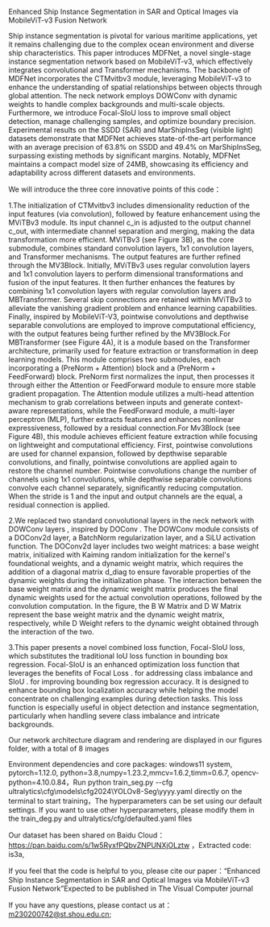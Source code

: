 Enhanced Ship Instance Segmentation in SAR and Optical Images via MobileViT-v3 Fusion Network

Ship instance segmentation is pivotal for various maritime applications, yet it remains challenging due to the complex ocean environment and diverse ship characteristics.  This paper introduces MDFNet, a novel single-stage instance segmentation network based on MobileViT-v3, which effectively integrates convolutional and Transformer mechanisms.  The backbone of MDFNet incorporates the CTMvitbv3 module, leveraging MobileViT-v3 to enhance the understanding of spatial relationships between objects through global attention.  The neck network employs DOWConv with dynamic weights to handle complex backgrounds and multi-scale objects.  Furthermore, we introduce Focal-SIoU loss to improve small object detection, manage challenging samples, and optimize boundary precision.  Experimental results on the SSDD (SAR) and MarShipInsSeg (visible light) datasets demonstrate that MDFNet achieves state-of-the-art performance with an average precision of 63.8% on SSDD and 49.4% on MarShipInsSeg, surpassing existing methods by significant margins.  Notably, MDFNet maintains a compact model size of 24MB, showcasing its efficiency and adaptability across different datasets and environments.

We will introduce the three core innovative points of this code：

  1.The initialization of CTMvitbv3 includes dimensionality reduction of the input features (via convolution), followed by feature enhancement using the MViTBv3 module. Its input channel c_in is adjusted to the output channel c_out, with intermediate channel separation and merging, making the data transformation more efficient.
MViTBv3 (see Figure 3B), as the core submodule, combines standard convolution layers, 1x1 convolution layers, and Transformer mechanisms. The output features are further refined through the MV3Block. Initially, MViTBv3 uses regular convolution layers and 1x1 convolution layers to perform dimensional transformations and fusion of the input features. It then further enhances the features by combining 1x1 convolution layers with regular convolution layers and MBTransformer. Several skip connections are retained within MViTBv3 to alleviate the vanishing gradient problem and enhance learning capabilities. Finally, inspired by MobileViT-V3, pointwise convolutions and depthwise separable convolutions are employed to improve computational efficiency, with the output features being further refined by the MV3Block.For MBTransformer (see Figure 4A), it is a module based on the Transformer architecture, primarily used for feature extraction or transformation in deep learning models. This module comprises two submodules, each incorporating a (PreNorm + Attention) block and a (PreNorm + FeedForward) block. PreNorm first normalizes the input, then processes it through either the Attention or FeedForward module to ensure more stable gradient propagation. The Attention module utilizes a multi-head attention mechanism to grab correlations between inputs and generate context-aware representations, while the FeedForward module, a multi-layer perceptron (MLP), further extracts features and enhances nonlinear expressiveness, followed by a residual connection.For Mv3Block (see Figure 4B), this module achieves efficient feature extraction while focusing on lightweight and computational efficiency. First, pointwise convolutions are used for channel expansion, followed by depthwise separable convolutions, and finally, pointwise convolutions are applied again to restore the channel number. Pointwise convolutions change the number of channels using 1x1 convolutions, while depthwise separable convolutions convolve each channel separately, significantly reducing computation. When the stride is 1 and the input and output channels are the equal, a residual connection is applied.
  
  2.We replaced two standard convolutional layers in the neck network with DOWConv layers , inspired by DOConv . The DOWConv module consists of a DOConv2d layer, a BatchNorm regularization layer, and a SiLU activation function. The DOConv2d layer includes two weight matrices: a base weight matrix, initialized with Kaiming random initialization for the kernel's foundational weights, and a dynamic weight matrix, which requires the addition of a diagonal matrix d_diag to ensure favorable properties of the dynamic weights during the initialization phase. The interaction between the base weight matrix and the dynamic weight matrix produces the final dynamic weights used for the actual convolution operations, followed by the convolution computation. In the figure, the B W Matrix and D W Matrix represent the base weight matrix and the dynamic weight matrix, respectively, while D Weight refers to the dynamic weight obtained through the interaction of the two.
  
  3.This paper presents a novel combined loss function, Focal-SIoU loss, which substitutes the traditional IoU loss function in bounding box regression. Focal-SIoU is an enhanced optimization loss function that leverages the benefits of Focal Loss . for addressing class imbalance and SIoU . for improving bounding box regression accuracy. It is designed to enhance bounding box localization accuracy while helping the model concentrate on challenging examples during detection tasks. This loss function is especially useful in object detection and instance segmentation, particularly when handling severe class imbalance and intricate backgrounds.

  Our network architecture diagram and rendering are displayed in our figures folder, with a total of 8 images

Environment dependencies and core packages: windows11 system, pytorch=1.12.0, python=3.8,numpy=1.23.2,mmcv=1.6.2,timm=0.6.7, opencv-python=4.10.0.84，Run python train_seg.py --cfg ultralytics\cfg\models\cfg2024\YOLOv8-Seg\yyyy.yaml directly on the terminal to start training，The hyperparameters can be set using our default settings. If you want to use other hyperparameters, please modify them in the train_deg.py and ultralytics/cfg/defaulted.yaml files

Our dataset has been shared on Baidu Cloud：https://pan.baidu.com/s/1w5RyxfPQbvZNPUNXjOLztw ，Extracted code: is3a,

If you feel that the code is helpful to you, please cite our paper：“Enhanced Ship Instance Segmentation in SAR and Optical Images via MobileViT-v3 Fusion Network”Expected to be published in The Visual Computer journal

If you have any questions, please contact us at：m230200742@st.shou.edu.cn;

